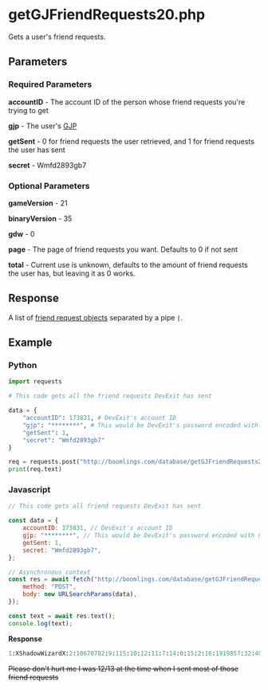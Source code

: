 # getGJFriendRequests20.php

Gets a user's friend requests.

## Parameters

### Required Parameters

**accountID** - The account ID of the person whose friend requests you're trying to get

**gjp** - The user's [GJP](/topics/encryption/gjp.md)

**getSent** - 0 for friend requests the user retrieved, and 1 for friend requests the user has sent

**secret** - Wmfd2893gb7

### Optional Parameters

**gameVersion** - 21

**binaryVersion** - 35

**gdw** - 0

**page** - The page of friend requests you want. Defaults to 0 if not sent

**total** - Current use is unknown, defaults to the amount of friend requests the user has, but leaving it as 0 works.

## Response

A list of [friend request objects](/resources/server/friendrequest.md) separated by a pipe `|`.

## Example

<!-- tabs:start -->

### **Python**

```py
import requests

# This code gets all the friend requests DevExit has sent

data = {
    "accountID": 173831, # DevExit's account ID
    "gjp": "********", # This would be DevExit's password encoded with GJP encryption
    "getSent": 1,
    "secret": "Wmfd2893gb7"
}

req = requests.post("http://boomlings.com/database/getGJFriendRequests20.php", data=data)
print(req.text)
```

### **Javascript**

```js
// This code gets all friend requests DevExit has sent

const data = {
    accountID: 173831, // DevExit's account ID
    gjp: "********", // This would be DevExit's password encoded with GJP encryption
    getSent: 1,
    secret: "Wmfd2893gb7",
};

// Asynchronous context
const res = await fetch("http://boomlings.com/database/getGJFriendRequests20.php", {
    method: "POST",
    body: new URLSearchParams(data),
});

const text = await res.text();
console.log(text);
```

**Response**
```py
1:XShadowWizardX:2:10670782:9:115:10:12:11:7:14:0:15:2:16:1919857:32:40482513:35:b3dv:41:1:37:3 months|1:HyperSoul:2:8417870:9:37:10:35:11:12:14:0:15:2:16:1217980:32:16160788:35:V2h5IGRpZCB5b3UgdW5mcmllbmQgbWUgOzM7:41:1:37:3 years|1:foreverbound95:2:15015378:9:1:10:0:11:3:14:0:15:0:16:4273678:32:13187274:35:SGksIFhE:41:1:37:3 years|1:Zhen M:2:19294285:9:1:10:0:11:3:14:0:15:0:16:5610849:32:13077932:35:ZWNrcyBkZWUgcnVicnVi:41:1:37:3 years|1:xSpectrum:2:12078249:9:22:10:15:11:12:14:0:15:2:16:2786272:32:11605585:35:OzM7LyBZb3UgbWFrZSBndWQgbGV2ZWxzIFw7MzsgSEFQUFkgTkVXIFlFQVJT:41:1:37:3 years|1:Michicun:2:9389282:9:46:10:16:11:12:14:0:15:2:16:2655938:32:10263453:35:Ok8gWW91IGNvbW1lbnRlZCBvbiBteSBsZXZlbCBYRA==:41:1:37:3 years|1:Findexi:2:995430:9:127:10:6:11:3:14:0:15:2:16:22264:32:9633972:35:TXkgZnJpZW5kIGhhcyAxIG1vcmUgc3RhciB0aGFuIHlvdQ==:41:1:37:3 years|1:lSuwako:2:11304810:9:3:10:3:11:12:14:6:15:2:16:215104:32:9621020:35:R0cgT04gMTMgQU5EIFlPVSBDT01NRU5URUQgT04gTVkgTEVWRUw=:41:1:37:3 years|1:Xaro:2:3032783:9:32:10:8:11:6:14:2:15:2:16:14233:32:7255586:35:UEx6IDszOyBJJ2xsIGdpdmUgeW91IG9uZSBvZiBteSBuZWlnaGJvcidzIGNvcmdpcyEgQ29yZ2lEZXJw:41:1:37:4 years|1:KaotikJumper:2:2676052:9:110:10:12:11:12:14:0:15:0:16:129311:32:3612380:35:REVBVEggQ09SUklET1IgQ09NUExFVEUhIChwcmFjdGljZSkgS2FwcGE=:41:1:37:4 years|1:D4rkGryf:2:4053881:9:87:10:21:11:40:14:0:15:2:16:270562:32:3125311:35:SGo=:41::37:4 years|1:TrueChaos:2:464435:9:60:10:9:11:15:14:0:15:2:16:100961:32:994096:35::41:1:37:4 years|1:DiMaViKuLov26:2:4993756:9:1:10:12:11:15:14:0:15:2:16:225521:32:944653:35:aW5zZXJ0bGVubnloZXJl:41:1:37:4 years|1:Krexon:2:3488114:9:28:10:12:11:16:14:0:15:2:16:1716100:32:397053:35:Ty5PIHBseiwgSSBMT1ZFIFVSIExWTFMhISEh:41:1:37:4 years|1:TheZekenator:2:3497675:9:1:10:0:11:3:14:0:15:0:16:1028719:32:372035:35:RGVtb24gQ29sbGFiIDop:41::37:4 years|1:Z3lLink:2:114346:9:30:10:3:11:12:14:0:15:0:16:677:32:191941:35::41:1:37:4 years|1:Experience D:2:9618:9:120:10:35:11:3:14:0:15:2:16:9917:32:191927:35::41:1:37:4 years|1:ZenthicAlpha:2:214216:9:108:10:12:11:3:14:0:15:2:16:638:32:191899:35:UGx6IEknZCBsaWtlIHRvIGZyaWVuZCBwbHogOkQ=:41:1:37:4 years#:0:20
```

~~Please don't hurt me I was 12/13 at the time when I sent most of those friend requests~~

<!-- tabs:end -->